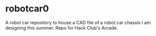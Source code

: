 # robotcar0

A robot car repository to house a CAD file of a robot car chassis I am designing this summer. Repo for Hack Club's Arcade.
